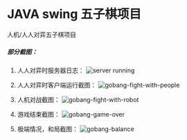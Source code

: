 # JAVA swing 五子棋项目
人机/人人对弈五子棋项目

##### 部分截图：

1. 人人对弈时服务器日志：
![server running](http://res.mrhuo.com/github/gobang-simple-server.png)

2. 人人对弈时客户端运行截图：
![gobang-fight-with-people](http://res.mrhuo.com/github/gobang-fight-with-people.png)

3. 人机对战截图：
![gobang-fight-with-robot](http://res.mrhuo.com/github/gobang-fight-with-robot.png)

4. 游戏结束截图：
![gobang-game-over](http://res.mrhuo.com/github/gobang-game-over.png)

5. 极端情况，和局截图：
![gobang-balance](http://res.mrhuo.com/github/gobang-balance.png)

